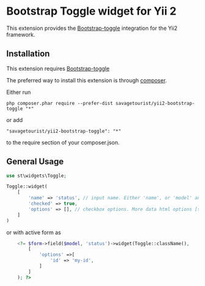 Bootstrap Toggle widget for Yii 2
==============================

This extension provides the [Bootstrap-toggle](http://www.bootstraptoggle.com) integration for the Yii2 framework.


Installation
------------

This extension requires [Bootstrap-toggle](http://www.bootstraptoggle.com)

The preferred way to install this extension is through [composer](http://getcomposer.org/download/).

Either run

```
php composer.phar require --prefer-dist savagetourist/yii2-bootstrap-toggle "*"
```

or add

```
"savagetourist/yii2-bootstrap-toggle": "*"
```

to the require section of your composer.json.


General Usage
-------------

```php
use st\widgets\Toggle;

Toggle::widget(
    [
        'name' => 'status', // input name. Either 'name', or 'model' and 'attribute' properties must be specified.
        'checked' => true,
        'options' => [], // checkbox options. More data html options [see here](http://www.bootstraptoggle.com)
    ]
)
```
or with active form as

```php
    <?= $form->field($model, 'status')->widget(Toggle::className(),
		[
			'options' =>[
				'id' => 'my-id',
			]
		]
	); ?>
```
